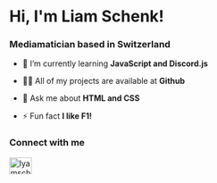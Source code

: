 <h1 align="left">Hi, I'm Liam Schenk!</h1>
<h3 align="left">Mediamatician based in Switzerland</h3>

- 🌱 I’m currently learning **JavaScript and Discord.js**

- 👨‍💻 All of my projects are available at **Github**

- 💬 Ask me about **HTML and CSS**

- ⚡ Fun fact **I like F1!**

<h3 align="left">Connect with me</h3>
<p align="left">
<a href="https://instagram.com/lyam4551" target="blank"><img align="center" src="https://raw.githubusercontent.com/rahuldkjain/github-profile-readme-generator/master/src/images/icons/Social/instagram.svg" alt="lyamschenk" height="30" width="40" /></a>
</p>
